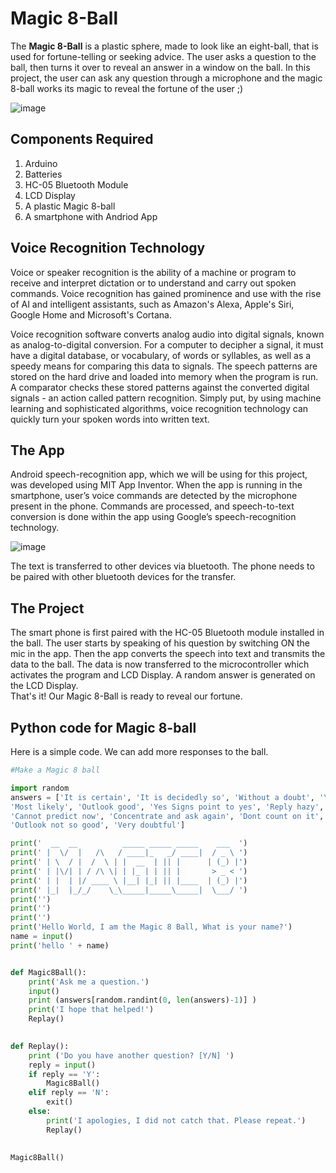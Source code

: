 # Magic 8-Ball

The **Magic 8-Ball** is a plastic sphere, made to look like an eight-ball, that is used for fortune-telling or seeking advice. The user asks a question to the ball, then turns it over to reveal an answer in a window on the ball. In this project, the user can ask any question through a microphone and the magic 8-ball works its magic to reveal the fortune of the user ;)

![image](https://user-images.githubusercontent.com/85028192/121771693-81e51280-cb8e-11eb-9051-0edb69ce9a2f.png)

## Components Required

1. Arduino
2. Batteries
3. HC-05 Bluetooth Module
4. LCD Display
5. A plastic Magic 8-ball
6. A smartphone with Andriod App

## Voice Recognition Technology

Voice or speaker recognition is the ability of a machine or program to receive and interpret dictation or to understand and carry out spoken commands. Voice recognition has gained prominence and use with the rise of AI and intelligent assistants, such as Amazon's Alexa, Apple's Siri, Google Home and Microsoft's Cortana.

Voice recognition software converts analog audio into digital signals, known as analog-to-digital conversion. For a computer to decipher a signal, it must have a digital database, or vocabulary, of words or syllables, as well as a speedy means for comparing this data to signals. The speech patterns are stored on the hard drive and loaded into memory when the program is run. A comparator checks these stored patterns against the converted digital signals - an action called pattern recognition. Simply put, by using machine learning and sophisticated algorithms, voice recognition technology can quickly turn your spoken words into written text.

## The App

Android speech-recognition app, which we will be using for this project, was developed using MIT App Inventor. When the app is running in the smartphone, user’s voice commands are detected by the microphone present in the phone. Commands are processed, and speech-to-text conversion is done within the app using Google’s speech-recognition technology.

![image](https://user-images.githubusercontent.com/85028192/121771700-945f4c00-cb8e-11eb-8e14-148073e63101.png)

The text is transferred to other devices via bluetooth. The phone needs to be paired with other bluetooth devices for the transfer.

## The Project

The smart phone is first paired with the HC-05 Bluetooth module installed in the ball. The user starts by speaking of his question by switching ON the mic in the app. Then the app converts the speech into text and transmits the data to the ball. The data is now transferred to the microcontroller which activates the program and LCD Display. A random answer is generated on the LCD Display. <br />
That's it! Our Magic 8-Ball is ready to reveal our fortune.

## Python code for Magic 8-ball

Here is a simple code. We can add more responses to the ball.

``` python
#Make a Magic 8 ball

import random
answers = ['It is certain', 'It is decidedly so', 'Without a doubt', 'Yes – definitely', 'You may rely on it', 'As I see it, yes',
'Most likely', 'Outlook good', 'Yes Signs point to yes', 'Reply hazy', 'try again', 'Ask again later', 'Better not tell you now',
'Cannot predict now', 'Concentrate and ask again', 'Dont count on it', 'My reply is no', 'My sources say no',
'Outlook not so good', 'Very doubtful']

print('  __  __          _____ _____ _____    ___  ')
print(' |  \/  |   /\   / ____|_   _/ ____|  / _ \ ')
print(' | \  / |  /  \ | |  __  | || |      | (_) |')
print(' | |\/| | / /\ \| | |_ | | || |       > _ < ')
print(' | |  | |/ ____ \ |__| |_| || |____  | (_) |')
print(' |_|  |_/_/    \_\_____|_____\_____|  \___/ ')
print('')
print('')
print('')
print('Hello World, I am the Magic 8 Ball, What is your name?')
name = input()
print('hello ' + name)


def Magic8Ball():
    print('Ask me a question.')
    input()
    print (answers[random.randint(0, len(answers)-1)] )
    print('I hope that helped!')
    Replay()
    

def Replay():
    print ('Do you have another question? [Y/N] ')
    reply = input()
    if reply == 'Y':
        Magic8Ball()
    elif reply == 'N':
        exit()
    else:
        print('I apologies, I did not catch that. Please repeat.')
        Replay()

		
Magic8Ball()

```
